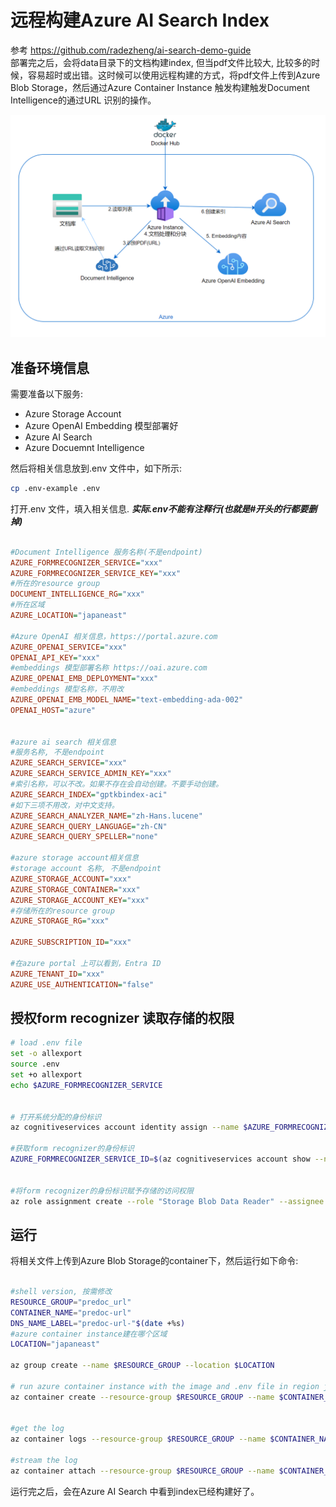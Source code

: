 # 远程构建Azure AI Search Index

参考 https://github.com/radezheng/ai-search-demo-guide
<br/>
部署完之后，会将data目录下的文档构建index, 但当pdf文件比较大, 比较多的时候，容易超时或出错。这时候可以使用远程构建的方式，将pdf文件上传到Azure Blob Storage，然后通过Azure Container Instance 触发构建触发Document Intelligence的通过URL 识别的操作。

![arc](./img/arc.png)

## 准备环境信息
需要准备以下服务:
- Azure Storage Account
- Azure OpenAI Embedding 模型部署好
- Azure AI Search
- Azure Docuemnt Intelligence 

然后将相关信息放到.env 文件中，如下所示:
```bash
cp .env-example .env
```
打开.env 文件，填入相关信息. ***实际.env不能有注释行(也就是#开头的行都要删掉)***
```ini

#Document Intelligence 服务名称(不是endpoint)
AZURE_FORMRECOGNIZER_SERVICE="xxx"
AZURE_FORMRECOGNIZER_SERVICE_KEY="xxx"
#所在的resource group
DOCUMENT_INTELLIGENCE_RG="xxx"
#所在区域
AZURE_LOCATION="japaneast"

#Azure OpenAI 相关信息，https://portal.azure.com
AZURE_OPENAI_SERVICE="xxx"
OPENAI_API_KEY="xxx"
#embeddings 模型部署名称 https://oai.azure.com
AZURE_OPENAI_EMB_DEPLOYMENT="xxx"
#embeddings 模型名称，不用改
AZURE_OPENAI_EMB_MODEL_NAME="text-embedding-ada-002"
OPENAI_HOST="azure"


#azure ai search 相关信息
#服务名称, 不是endpoint
AZURE_SEARCH_SERVICE="xxx"
AZURE_SEARCH_SERVICE_ADMIN_KEY="xxx"
#索引名称，可以不改。如果不存在会自动创建。不要手动创建。
AZURE_SEARCH_INDEX="gptkbindex-aci"
#如下三项不用改，对中文支持。
AZURE_SEARCH_ANALYZER_NAME="zh-Hans.lucene"
AZURE_SEARCH_QUERY_LANGUAGE="zh-CN"
AZURE_SEARCH_QUERY_SPELLER="none"

#azure storage account相关信息
#storage account 名称, 不是endpoint
AZURE_STORAGE_ACCOUNT="xxx"
AZURE_STORAGE_CONTAINER="xxx"
AZURE_STORAGE_ACCOUNT_KEY="xxx"
#存储所在的resource group
AZURE_STORAGE_RG="xxx"

AZURE_SUBSCRIPTION_ID="xxx"

#在azure portal 上可以看到，Entra ID
AZURE_TENANT_ID="xxx"
AZURE_USE_AUTHENTICATION="false"

```

## 授权form recognizer 读取存储的权限
```bash
# load .env file
set -o allexport    
source .env
set +o allexport
echo $AZURE_FORMRECOGNIZER_SERVICE


# 打开系统分配的身份标识
az cognitiveservices account identity assign --name $AZURE_FORMRECOGNIZER_SERVICE --resource-group $DOCUMENT_INTELLIGENCE_RG    

#获取form recognizer的身份标识
AZURE_FORMRECOGNIZER_SERVICE_ID=$(az cognitiveservices account show --name $AZURE_FORMRECOGNIZER_SERVICE --resource-group $DOCUMENT_INTELLIGENCE_RG --query "identity.principalId" --output tsv)


#将form recognizer的身份标识赋予存储的访问权限
az role assignment create --role "Storage Blob Data Reader" --assignee $AZURE_FORMRECOGNIZER_SERVICE_ID --scope "/subscriptions/$AZURE_SUBSCRIPTION_ID/resourceGroups/$AZURE_STORAGE_RG/providers/Microsoft.Storage/storageAccounts/$AZURE_STORAGE_ACCOUNT"

```

## 运行
将相关文件上传到Azure Blob Storage的container下，然后运行如下命令:
```bash

#shell version, 按需修改
RESOURCE_GROUP="predoc_url"
CONTAINER_NAME="predoc-url"
DNS_NAME_LABEL="predoc-url-"$(date +%s)
#azure container instance建在哪个区域
LOCATION="japaneast"

az group create --name $RESOURCE_GROUP --location $LOCATION

# run azure container instance with the image and .env file in region japaneast, run once only.
az container create --resource-group $RESOURCE_GROUP --name $CONTAINER_NAME --image radezheng/predoc_url --restart-policy Never --dns-name-label $DNS_NAME_LABEL --ports 80 --cpu 1 --memory 1 --location $LOCATION --environment-variables $(cat .env | xargs)


#get the log
az container logs --resource-group $RESOURCE_GROUP --name $CONTAINER_NAME

#stream the log
az container attach --resource-group $RESOURCE_GROUP --name $CONTAINER_NAME
```

运行完之后，会在Azure AI Search 中看到index已经构建好了。